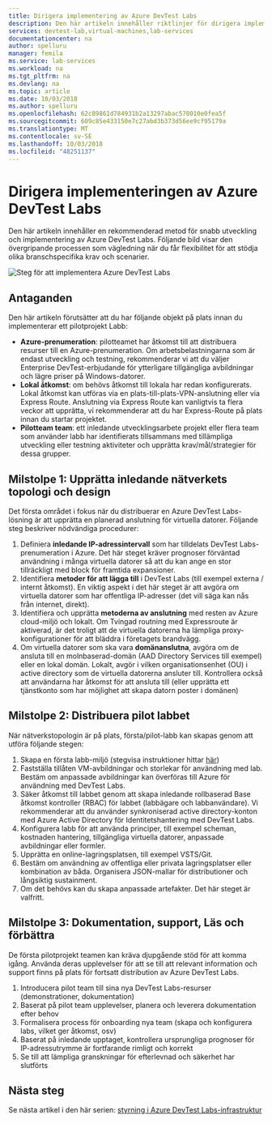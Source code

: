 ```yaml
---
title: Dirigera implementering av Azure DevTest Labs
description: Den här artikeln innehåller riktlinjer för dirigera implementering av Azure DevTest Labs i din organisation.
services: devtest-lab,virtual-machines,lab-services
documentationcenter: na
author: spelluru
manager: femila
ms.service: lab-services
ms.workload: na
ms.tgt_pltfrm: na
ms.devlang: na
ms.topic: article
ms.date: 10/03/2018
ms.author: spelluru
ms.openlocfilehash: 62c89861d784931b2a13297abac578010e0fea5f
ms.sourcegitcommit: 609c85e433150e7c27abd3b373d56ee9cf95179a
ms.translationtype: MT
ms.contentlocale: sv-SE
ms.lasthandoff: 10/03/2018
ms.locfileid: "48251137"
---
```

# <a name="orchestrate-the-implementation-of-azure-devtest-labs"></a>Dirigera implementeringen av Azure DevTest Labs
Den här artikeln innehåller en rekommenderad metod för snabb utveckling och implementering av Azure DevTest Labs. Följande bild visar den övergripande processen som vägledning när du får flexibilitet för att stödja olika branschspecifika krav och scenarier.

![Steg för att implementera Azure DevTest Labs](./media/devtest-lab-guidance-orchestrate-implementation/implementation-steps.png)

## <a name="assumptions"></a>Antaganden
Den här artikeln förutsätter att du har följande objekt på plats innan du implementerar ett pilotprojekt Labb:

- **Azure-prenumeration**: pilotteamet har åtkomst till att distribuera resurser till en Azure-prenumeration. Om arbetsbelastningarna som är endast utveckling och testning, rekommenderar vi att du väljer Enterprise DevTest-erbjudande för ytterligare tillgängliga avbildningar och lägre priser på Windows-datorer.
- **Lokal åtkomst**: om behövs åtkomst till lokala har redan konfigurerats. Lokal åtkomst kan utföras via en plats-till-plats-VPN-anslutning eller via Express Route. Anslutning via Express Route kan vanligtvis ta flera veckor att upprätta, vi rekommenderar att du har Express-Route på plats innan du startar projektet.
- **Pilotteam team**: ett inledande utvecklingsarbete projekt eller flera team som använder labb har identifierats tillsammans med tillämpliga utveckling eller testning aktiviteter och upprätta krav/mål/strategier för dessa grupper.

## <a name="milestone-1-establish-initial-network-topology-and-design"></a>Milstolpe 1: Upprätta inledande nätverkets topologi och design
Det första området i fokus när du distribuerar en Azure DevTest Labs-lösning är att upprätta en planerad anslutning för virtuella datorer. Följande steg beskriver nödvändiga procedurer:

1. Definiera **inledande IP-adressintervall** som har tilldelats DevTest Labs-prenumeration i Azure. Det här steget kräver prognoser förväntad användning i många virtuella datorer så att du kan ange en stor tillräckligt med block för framtida expansioner.
2. Identifiera **metoder för att lägga till** i DevTest Labs (till exempel externa / internt åtkomst). En viktig aspekt i det här steget är att avgöra om virtuella datorer som har offentliga IP-adresser (det vill säga kan nås från internet, direkt).
3. Identifiera och upprätta **metoderna av anslutning** med resten av Azure cloud-miljö och lokalt. Om Tvingad routning med Expressroute är aktiverad, är det troligt att de virtuella datorerna ha lämpliga proxy-konfigurationer för att bläddra i företagets brandvägg.
4. Om virtuella datorer som ska vara **domänanslutna**, avgöra om de ansluta till en molnbaserad-domän (AAD Directory Services till exempel) eller en lokal domän. Lokalt, avgör i vilken organisationsenhet (OU) i active directory som de virtuella datorerna ansluter till. Kontrollera också att användarna har åtkomst för att ansluta till (eller upprätta ett tjänstkonto som har möjlighet att skapa datorn poster i domänen)

## <a name="milestone-2-deploy-the-pilot-lab"></a>Milstolpe 2: Distribuera pilot labbet
När nätverkstopologin är på plats, första/pilot-labb kan skapas genom att utföra följande stegen:

1. Skapa en första labb-miljö (stegvisa instruktioner hittar [här](https://github.com/Azure/fta-devops/blob/master/devtest-labs/articles/devtest-labs-walkthrough-it.md))
2. Fastställa tillåten VM-avbildningar och storlekar för användning med lab. Bestäm om anpassade avbildningar kan överföras till Azure för användning med DevTest Labs.
3. Säker åtkomst till labbet genom att skapa inledande rollbaserad Base åtkomst kontroller (RBAC) för labbet (labbägare och labbanvändare). Vi rekommenderar att du använder synkroniserad active directory-konton med Azure Active Directory för Identitetshantering med DevTest Labs.
4. Konfigurera labb för att använda principer, till exempel scheman, kostnaden hantering, tillgängliga virtuella datorer, anpassade avbildningar eller formler.
5. Upprätta en online-lagringsplatsen, till exempel VSTS/Git.
6. Bestäm om användning av offentliga eller privata lagringsplatser eller kombination av båda. Organisera JSON-mallar för distributioner och långsiktig sustainment.
7. Om det behövs kan du skapa anpassade artefakter. Det här steget är valfritt. 

## <a name="milestone-3-documentation-support-learn-and-improve"></a>Milstolpe 3: Dokumentation, support, Läs och förbättra
De första pilotprojekt teamen kan kräva djupgående stöd för att komma igång. Använda deras upplevelser för att se till att relevant information och support finns på plats för fortsatt distribution av Azure DevTest Labs.

1. Introducera pilot team till sina nya DevTest Labs-resurser (demonstrationer, dokumentation)
2. Baserat på pilot team upplevelser, planera och leverera dokumentation efter behov
3. Formalisera process för onboarding nya team (skapa och konfigurera labs, vilket ger åtkomst, osv)
4. Baserat på inledande upptaget, kontrollera ursprungliga prognoser för IP-adressutrymme är fortfarande rimligt och korrekt
5. Se till att lämpliga granskningar för efterlevnad och säkerhet har slutförts

## <a name="next-steps"></a>Nästa steg
Se nästa artikel i den här serien: [styrning i Azure DevTest Labs-infrastruktur](devtest-lab-guidance-governance-resources.md)